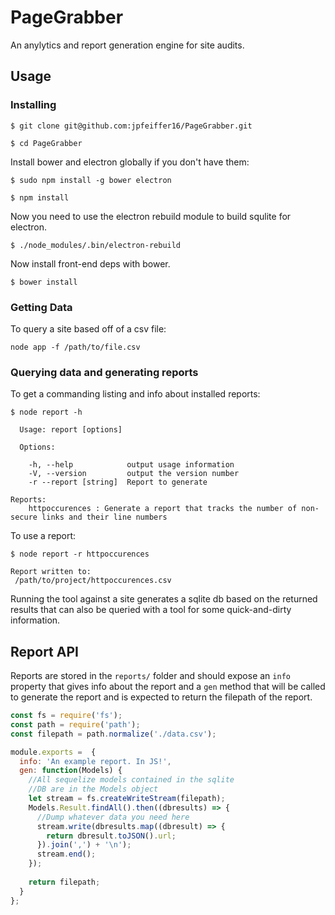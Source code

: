 # PageGrabber
An anylytics and report generation engine for site audits.

## Usage

### Installing
`$ git clone git@github.com:jpfeiffer16/PageGrabber.git`

`$ cd PageGrabber`

Install bower and electron globally if you don't have them:

`$ sudo npm install -g bower electron`

`$ npm install`

Now you need to use the electron rebuild module to build squlite
for electron.

`$ ./node_modules/.bin/electron-rebuild`

Now install front-end deps with bower.

`$ bower install`

### Getting Data
To query a site based off of a csv file:

`node app -f /path/to/file.csv`

### Querying data and generating reports
To get a commanding listing and info about installed reports:

`$ node report -h`

```
  Usage: report [options]

  Options:

    -h, --help            output usage information
    -V, --version         output the version number
    -r --report [string]  Report to generate

Reports:
    httpoccurences : Generate a report that tracks the number of non-secure links and their line numbers
```

To use a report:

`$ node report -r httpoccurences`
```
Report written to:
 /path/to/project/httpoccurences.csv
```

Running the tool against a site generates a sqlite db based on the returned
results that can also be queried with a tool for some quick-and-dirty
information.

## Report API
Reports are stored in the `reports/` folder and should expose an 
`info` property that gives info about the report and a `gen` method 
that will be called to generate the report and is expected to return
 the filepath of the report.

```javascript
const fs = require('fs');
const path = require('path');
const filepath = path.normalize('./data.csv');

module.exports =  {
  info: 'An example report. In JS!',
  gen: function(Models) {
    //All sequelize models contained in the sqlite 
    //DB are in the Models object
    let stream = fs.createWriteStream(filepath);
    Models.Result.findAll().then((dbresults) => {
      //Dump whatever data you need here
      stream.write(dbresults.map((dbresult) => {
        return dbresult.toJSON().url;
      }).join(',') + '\n');
      stream.end();
    });
    
    return filepath;
  }
};
```
